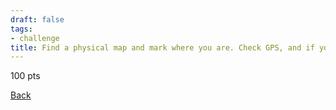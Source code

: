 ```yaml
---
draft: false
tags:
- challenge
title: Find a physical map and mark where you are. Check GPS, and if you are more than half a mile from where you guessed, you fail this challenge.
---
```

100 pts

[Back](https://shadybraden.com/jetlag) 
